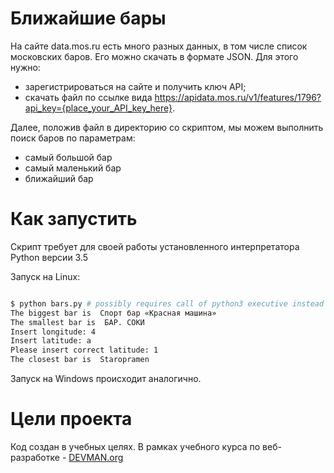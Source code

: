 # Ближайшие бары

На сайте data.mos.ru есть много разных данных, в том числе список московских баров. Его можно скачать в формате JSON. Для этого нужно:
* зарегистрироваться на сайте и получить ключ API;
* скачать файл по ссылке вида https://apidata.mos.ru/v1/features/1796?api_key={place_your_API_key_here}.

Далее, положив файл в директорию со скриптом, мы можем выполнить поиск баров по параметрам:
* самый большой бар
* самый маленький бар
* ближайший бар

# Как запустить

Скрипт требует для своей работы установленного интерпретатора Python версии 3.5

Запуск на Linux:

```bash

$ python bars.py # possibly requires call of python3 executive instead of just python
The biggest bar is  Спорт бар «Красная машина»
The smallest bar is  БАР. СОКИ
Insert longitude: 4
Insert latitude: a
Please insert correct latitude: 1
The closest bar is  Staropramen

```

Запуск на Windows происходит аналогично.

# Цели проекта

Код создан в учебных целях. В рамках учебного курса по веб-разработке - [DEVMAN.org](https://devman.org)
